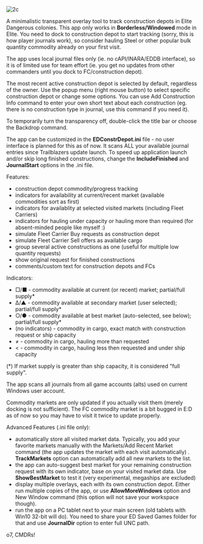 ![2c](https://github.com/user-attachments/assets/b47877b9-eb5f-4e8f-af39-169bb7cdec51)

A minimalistic transparent overlay tool to track construction depots in Elite Dangerous colonies.
This app only works in **Borderless/Windowed** mode in Elite.
You need to dock to construction depot to start tracking (sorry, this is how player journals work), so consider hauling Steel or other popular bulk quantity commodity already on your first visit.

The app uses local journal files only (ie. no cAPI/INARA/EDDB interface), so it is of limited use for team effort (ie. you get no updates from other commanders until you dock to FC/construction depot).

The most recent active construction depot is selected by default, regardless of the owner.
Use the popup menu (right mouse button) to select specific construction depot or change some options.
You can use Add Construction Info command to enter your own short text about each construction (eg. there is no construction type in journal, use this command if you need it).

To temporarily turn the transparency off, double-click the title bar or choose the Backdrop command.

The app can be customized in the **EDConstrDepot.ini** file - no user interface is planned for this as of now.
It scans ALL your available journal entries since Trailblazers update launch. 
To speed up application launch and/or skip long finished constructions, change the **IncludeFinished** and **JournalStart** options in the .ini file. 

Features:
- construction depot commodity/progress tracking
- indicators for availability at current/recent market (available commodities sort as first)
- indicators for availablity at selected visited markets (including Fleet Carriers)
- indicators for hauling under capacity or hauling more than required (for absent-minded people like myself :)
- simulate Fleet Carrier Buy requests as construction depot
- simulate Fleet Carrier Sell offers as available cargo
- group several active constructions as one (useful for multiple low quantity requests)
- show original request for finished constructions
- comments/custom text for construction depots and FCs

Indicators:
- □/■ - commodity available at current (or recent) market; partial/full supply*
- ∆/▲ - commodity available at secondary market (user selected); partial/full supply*
- ○/● - commodity available at best market (auto-selected, see below); partial/full supply*
- (no indicators) - commodity in cargo, exact match with construction request or ship capacity
- ≠ - commodity in cargo, hauling more than requested
- < - commodity in cargo, hauling less then requested and under ship capacity

(*) If market supply is greater than ship capacity, it is considered "full supply".

The app scans all journals from all game accounts (alts) used on current Windows user account.

Commodity markets are only updated if you actually visit them (merely docking is not sufficient). The FC commodity market is a bit bugged in E:D as of now so you may have to visit it twice to update properly. 

Advanced Features (.ini file only):
 - automatically store all visited market data. Typically, you add your favorite markets manually with the Markets/Add Recent Market command (the app updates the market with each visit automatically) . **TrackMarkets** option can automatically add all new markets to the list.
 - the app can auto-suggest best market for your remaining construction request with its own indicator, base on your visited market data. Use **ShowBestMarket** to test it (very experimental, megaships are excluded)
 - display multiple overlays, each with its own construction depot. Either run multiple copies of the app, or use **AllowMoreWindows** option and New Window command (this option will not save your workspace though).
 - run the app on a PC tablet next to your main screen (old tablets with Win10 32-bit will do). You need to share your ED Saved Games folder for that and use **JournalDir** option to enter full UNC path.

o7, CMDRs!

